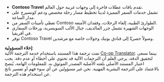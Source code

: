 <!--
CO_OP_TRANSLATOR_METADATA:
{
  "original_hash": "566fa0a014066992b55e6e5b408b24bc",
  "translation_date": "2025-07-12T10:17:24+00:00",
  "source_file": "05-agentic-rag/code_samples/document.md",
  "language_code": "ar"
}
-->
- **Contoso Travel** تقدم باقات عطلات فاخرة إلى وجهات غريبة حول العالم.
- تشمل خدمات السفر المميزة لدينا تخطيط مسار رحلة مخصص ودعم كونسيرج على مدار الساعة.
- تغطي تأمينات السفر من Contoso الطوارئ الطبية، إلغاء الرحلات، وفقدان الأمتعة.
- الوجهات الشهيرة تشمل جزر المالديف، جبال الألب السويسرية، ورحلات السفاري في أفريقيا.
- توفر Contoso Travel وصولاً حصريًا إلى فنادق بوتيك وجولات خاصة مع مرشدين.

**إخلاء المسؤولية**:  
تمت ترجمة هذا المستند باستخدام خدمة الترجمة الآلية [Co-op Translator](https://github.com/Azure/co-op-translator). بينما نسعى لتحقيق الدقة، يرجى العلم أن الترجمات الآلية قد تحتوي على أخطاء أو عدم دقة. يجب اعتبار المستند الأصلي بلغته الأصلية المصدر الموثوق به. للمعلومات الهامة، يُنصح بالاعتماد على الترجمة البشرية المهنية. نحن غير مسؤولين عن أي سوء فهم أو تفسير ناتج عن استخدام هذه الترجمة.